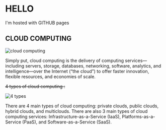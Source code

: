 <!DOCTYPE html>
<html><head>
<style>
p {
  background-image: url('https://user-images.githubusercontent.com/96589133/180492769-1cb55356-55a0-497f-b83b-a04ac5453fb7.png');
}
  </p>
</style>
</head>
  <body>
    <h1> HELLO </h1>
    <p> I'm hosted with GITHUB pages</p>
      <h2> CLOUD COMPUTING </h2>
 <img src="https://user-images.githubusercontent.com/96589133/180482720-05f5fd61-6b48-4f4f-b992-a8168c315e37.png" alt="cloud computing">

  <r> Simply put, cloud computing is the delivery of computing services—including servers, storage, databases, networking, software, analytics, and intelligence—over the Internet (“the cloud”) to offer faster innovation, flexible resources, and economies of scale.</r>
 
  <s>4 types of cloud computing :</s>
    
  <img src="https://user-images.githubusercontent.com/96589133/180485299-3605ecb4-9ecd-4133-9ca3-f32b6ba3c404.png" alt="4 types">

<c>There are 4 main types of cloud computing: private clouds, public clouds, hybrid clouds, and multiclouds. There are also 3 main types of cloud computing services: Infrastructure-as-a-Service (IaaS), Platforms-as-a-Service (PaaS), and Software-as-a-Service (SaaS).</c>
  </body>
  </html>

